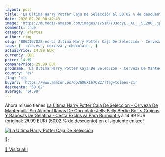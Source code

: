 ```yaml
---
layout: post
title: 'La Última Harry Potter Caja De Selección al 50.02 % de descuento'
date: 2020-02-20 00:42:43
image: 'https://m.media-amazon.com/images/I/51K+YU3ocyL._AC_._SL200_.jpg'
comments: true
category: ofertas
author: ring
slug: 'B06X167QZ2-es La Última Harry Potter Caja De Selección - Cerveza De...'
tags: [ 'tole.es','cerveza','chocolate', ]
actualPrice: 14.99 EUR
currency: EUR
price: 14.99
comparePrice: 29.99 EUR
prodname: 'La Última Harry Potter Caja De Selección - Cerveza De Mantequilla Sin Alcohol  Ranas De Chocolate  Jelly Belly Bertie Bott s Grajeas Y Babosas De Gelatina - Cesta Exclusiva Para Burmont s'
country: 'es'
flag: '🇪🇸'
buyurl: 'https://www.amazon.es/dp/B06X167QZ2/?tag=tolees-21'
descuento: '50.02'
average: '14.99'
---
```


Ahora mismo tienes [La Última Harry Potter Caja De Selección - Cerveza De Mantequilla Sin Alcohol  Ranas De Chocolate  Jelly Belly Bertie Bott s Grajeas Y Babosas De Gelatina - Cesta Exclusiva Para Burmont s](https://www.amazon.es/dp/B06X167QZ2/?tag=tolees-21) a 14.99 EUR (original: 29.99 EUR) (50.02 %  de descuento) en el siguiente enlace!

[![La Última Harry Potter Caja De Selección](https://m.media-amazon.com/images/I/51K+YU3ocyL._AC_._SL200_.jpg)](https://www.amazon.es/dp/B06X167QZ2/?tag=tolees-21)

🔎:


[🛒 Visítala!!!](https://www.amazon.es/dp/B06X167QZ2/?tag=tolees-21)
